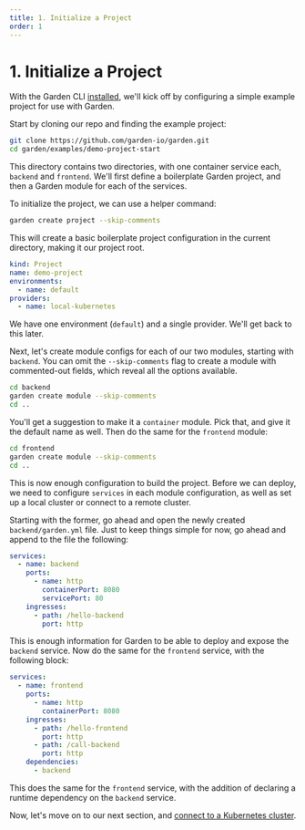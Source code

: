 ```yaml
---
title: 1. Initialize a Project
order: 1
---
```


# 1. Initialize a Project

With the Garden CLI [installed](../../basics/quickstart.md#step-1-install-garden), we'll kick off by configuring a simple example project for use with Garden.

Start by cloning our repo and finding the example project:

```sh
git clone https://github.com/garden-io/garden.git
cd garden/examples/demo-project-start
```

This directory contains two directories, with one container service each, `backend` and `frontend`. We'll first define a boilerplate Garden project, and then a Garden module for each of the services.

To initialize the project, we can use a helper command:

```sh
garden create project --skip-comments
```

This will create a basic boilerplate project configuration in the current directory, making it our project root.

```yaml
kind: Project
name: demo-project
environments:
  - name: default
providers:
  - name: local-kubernetes
```

We have one environment (`default`) and a single provider. We'll get back to this later.

Next, let's create module configs for each of our two modules, starting with `backend`. You can omit the `--skip-comments` flag to create a module with commented-out fields, which reveal all the options available.

```sh
cd backend
garden create module --skip-comments
cd ..
```

You'll get a suggestion to make it a `container` module. Pick that, and give it the default name as well. Then do the same for the `frontend` module:

```sh
cd frontend
garden create module --skip-comments
cd ..
```

This is now enough configuration to build the project. Before we can deploy, we need to configure `services` in each module configuration, as well as set up a local cluster or connect to a remote cluster.

Starting with the former, go ahead and open the newly created `backend/garden.yml` file. Just to keep things simple for now, go ahead and append to the file the following:

```yaml
services:
  - name: backend
    ports:
      - name: http
        containerPort: 8080
        servicePort: 80
    ingresses:
      - path: /hello-backend
        port: http
```

This is enough information for Garden to be able to deploy and expose the `backend` service. Now do the same for the `frontend` service, with the following block:

```yaml
services:
  - name: frontend
    ports:
      - name: http
        containerPort: 8080
    ingresses:
      - path: /hello-frontend
        port: http
      - path: /call-backend
        port: http
    dependencies:
      - backend
```

This does the same for the `frontend` service, with the addition of declaring a runtime dependency on the `backend` service.

Now, let's move on to our next section, and [connect to a Kubernetes cluster](./2-connect-to-a-cluster.md).

